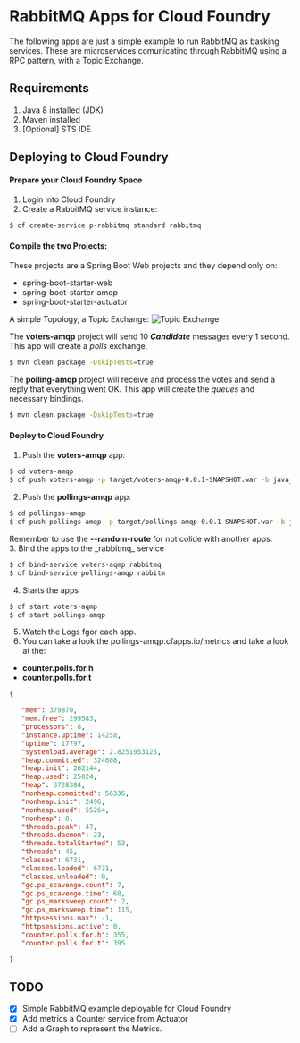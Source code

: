 # RabbitMQ Apps for Cloud Foundry

The following apps are just a simple example to run RabbitMQ as basking services. These are microservices comunicating through RabbitMQ using a RPC pattern, with a Topic Exchange.

## Requirements
1. Java 8 installed (JDK)
2. Maven installed
3. [Optional] STS IDE

## Deploying to Cloud Foundry

#### Prepare your Cloud Foundry Space
1. Login into Cloud Foundry
2. Create a RabbitMQ service instance:
```bash
$ cf create-service p-rabbitmq standard rabbitmq
```

#### Compile the two Projects:

These projects are a Spring Boot Web projects and they depend only on:
- spring-boot-starter-web
- spring-boot-starter-amqp
- spring-boot-starter-actuator

A simple Topology, a Topic Exchange:
![Topic Exchange](https://github.com/felipeg48/cloud-foundry-notes/blob/master/rabbitmq-notes/images/topology.png "Topic Exchange")


The **voters-amqp** project will send 10 **_Candidate_** messages every 1 second. This app will create a _polls_ exchange.
```bash
$ mvn clean package -DskipTests=true
```

The **polling-amqp** project will receive and process the votes and send a reply that everything went OK. This app will create the _queues_ and necessary bindings.
```bash
$ mvn clean package -DskipTests=true
```

#### Deploy to Cloud Foundry

1. Push the **voters-amqp** app:

 ```bash
 $ cd voters-amqp
 $ cf push voters-amqp -p target/voters-amqp-0.0.1-SNAPSHOT.war -b java_buildpack --no-start -m 512M
 ```
2. Push the **pollings-amqp** app:

 ```bash
 $ cd pollingss-amqp
 $ cf push pollings-amqp -p target/pollings-amqp-0.0.1-SNAPSHOT.war -b java_buildpack --no-start -m 512M
 ```
 <aside class="notice">
 Remember to use the <b>--random-route</b> for not colide with another apps.
 </aside>
3. Bind the apps to the _rabbitmq_ service

 ```bash
 $ cf bind-service voters-aqmp rabbitmq
 $ cf bind-service pollings-amqp rabbitm
 ```
4. Starts the apps

 ```bash
 $ cf start voters-aqmp
 $ cf start pollings-amqp
 ```
5. Watch the Logs fgor each app.
6. You can take a look the pollings-amqp.cfapps.io/metrics  and take a look at the:
 - **counter.polls.for.h**
 - **counter.polls.for.t**
 ```json
 {

    "mem": 379870,
    "mem.free": 299583,
    "processors": 8,
    "instance.uptime": 14258,
    "uptime": 17797,
    "systemload.average": 2.8251953125,
    "heap.committed": 324608,
    "heap.init": 262144,
    "heap.used": 25024,
    "heap": 3728384,
    "nonheap.committed": 56336,
    "nonheap.init": 2496,
    "nonheap.used": 55264,
    "nonheap": 0,
    "threads.peak": 47,
    "threads.daemon": 23,
    "threads.totalStarted": 53,
    "threads": 45,
    "classes": 6731,
    "classes.loaded": 6731,
    "classes.unloaded": 0,
    "gc.ps_scavenge.count": 7,
    "gc.ps_scavenge.time": 68,
    "gc.ps_marksweep.count": 2,
    "gc.ps_marksweep.time": 115,
    "httpsessions.max": -1,
    "httpsessions.active": 0,
    "counter.polls.for.h": 355,
    "counter.polls.for.t": 395

 }
 ```

## TODO

- [X] Simple RabbitMQ example deployable for Cloud Foundry
- [X] Add metrics a Counter service from Actuator
- [ ] Add a Graph to represent the Metrics.
